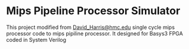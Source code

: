 # Mips Pipeline Processor Simulator
This project modified from David_Harris@hmc.edu single cycle mips processor code to mips pipiline processor.
It designed for Basys3 FPGA coded in System Verilog
